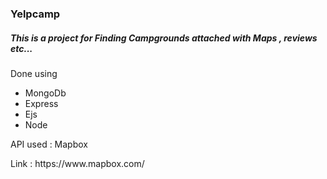 <h3>Yelpcamp</h3>
<h5>This is a project for Finding Campgrounds attached with Maps , reviews etc...</h5>
<p>Done using</p>
<ul>
    <li>MongoDb</li>
    <li>Express</li>
    <li>Ejs</li>
    <li>Node</li>
</ul>
<p>API used : Mapbox</p>
<p>Link : https://www.mapbox.com/</p>